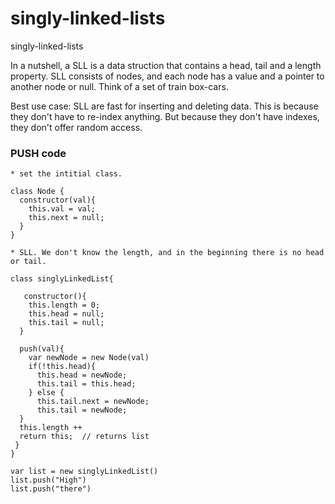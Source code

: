 # singly-linked-lists
singly-linked-lists

In a nutshell, a SLL is a data struction that contains a head, tail and a length property.  SLL consists of nodes, and each node has a value and a pointer to another node or null.  Think of a set of train box-cars. 

Best use case:  SLL are fast for inserting and deleting data. This is because they don't have to re-index anything.  But because they don't have indexes, they don't offer random access.



### PUSH code

```
* set the intitial class.  

class Node {
  constructor(val){
    this.val = val;
    this.next = null;
  }
}

* SLL. We don't know the length, and in the beginning there is no head or tail.

class singlyLinkedList{
  
   constructor(){
    this.length = 0;
    this.head = null;
    this.tail = null;
  }
  
  push(val){
    var newNode = new Node(val)
    if(!this.head){
      this.head = newNode;
      this.tail = this.head;
    } else {
      this.tail.next = newNode;
      this.tail = newNode;
  }
  this.length ++
  return this;  // returns list
 }
}

var list = new singlyLinkedList()
list.push("High")
list.push("there")

```
